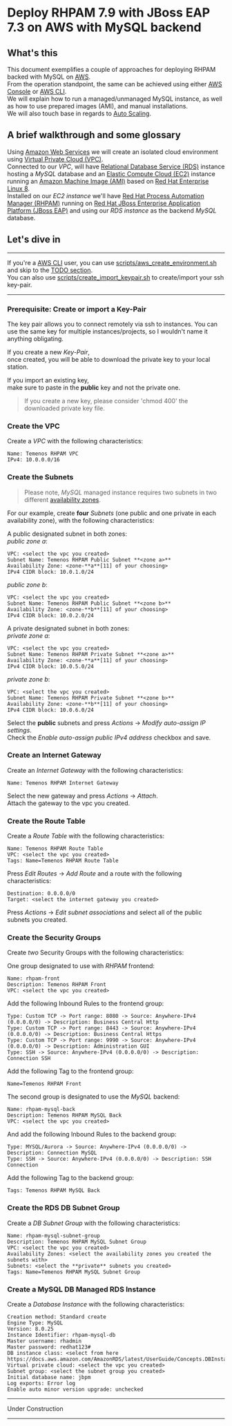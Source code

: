 # Deploy RHPAM 7.9 with JBoss EAP 7.3 on AWS with MySQL backend

## What's this

This document exemplifies a couple of approaches for deploying RHPAM backed with MySQL on [AWS][0].</br>
From the operation standpoint, the same can be achieved using either [AWS Console][1] or [AWS CLI][2].</br>
We will explain how to run a managed/unmanaged MySQL instance, as well as how to use prepared images (AMI),
and manual installations.</br>
We will also touch base in regards to [Auto Scaling][10].

## A brief walkthrough and some glossary

Using [Amazon Web Services][0] we will create an isolated cloud environment using [Virtual Private Cloud (VPC)][3].</br>
Connected to our *VPC*, will have [Relational Database Service (RDS)][4] instance hosting a *MySQL* database and an [Elastic Compute Cloud (EC2)][5] instance running an [Amazon Machine Image (AMI)][6] based on [Red Hat Enterprise Linux 8][7].</br>
Installed on our *EC2 instance* we'll have [Red Hat Process Automation Manager (RHPAM)][8] running on [Red Hat JBoss Enterprise Application Platform (JBoss EAP)][9] and using our *RDS instance* as the backend *MySQL* database.

## Let's dive in

---
If you're a [AWS CLI][2] user, you can use [scripts/aws_create_environment.sh](scripts/aws_create_environment.sh) and skip to the [TODO section](#todo).</br>
You can also use [scripts/create_import_keypair.sh](scripts/create_import_keypair.sh) to create/import your ssh key-pair.

---

### Prerequisite: Create or import a Key-Pair

The key pair allows you to connect remotely via ssh to instances.
You can use the same key for multiple instances/projects, so I wouldn't name it anything obligating.

If you create a new *Key-Pair*,</br>
once created, you will be able to download the private key to your local station.

If you import an existing key,</br>
make sure to paste in the **public** key and not the private one.

> If you create a new key, please consider 'chmod 400' the downloaded private key file.

### Create the VPC

Create a *VPC* with the following characteristics:

```text
Name: Temenos RHPAM VPC
IPv4: 10.0.0.0/16
```

### Create the Subnets

> Please note, *MySQL* managed instance requires two subnets in two different [availability zones][11].

For our example, create **four** *Subnets* (one public and one private in each availability zone),
with the following characteristics:

A public designated subnet in both zones:</br>
*public zone a*:

```text
VPC: <select the vpc you created>
Subnet Name: Temenos RHPAM Public Subnet **<zone a>**
Availability Zone: <zone-**a**[11] of your choosing>
IPv4 CIDR block: 10.0.1.0/24
```

*public zone b*:

```text
VPC: <select the vpc you created>
Subnet Name: Temenos RHPAM Public Subnet **<zone b>**
Availability Zone: <zone-**b**[11] of your choosing>
IPv4 CIDR block: 10.0.2.0/24
```

A private designated subnet in both zones:</br>
*private zone a*:

```text
VPC: <select the vpc you created>
Subnet Name: Temenos RHPAM Private Subnet **<zone a>**
Availability Zone: <zone-**a**[11] of your choosing>
IPv4 CIDR block: 10.0.5.0/24
```

*private zone b*:

```text
VPC: <select the vpc you created>
Subnet Name: Temenos RHPAM Private Subnet **<zone b>**
Availability Zone: <zone-**b**[11] of your choosing>
IPv4 CIDR block: 10.0.6.0/24
```

Select the **public** subnets and press *Actions* -> *Modify auto-assign IP settings*.</br>
Check the *Enable auto-assign public IPv4 address* checkbox and save.

### Create an Internet Gateway

Create an *Internet Gateway* with the following characteristics:

```text
Name: Temenos RHPAM Internet Gateway
```

Select the new gateway and press *Actions* -> *Attach*.</br>
Attach the gateway to the vpc you created.

### Create the Route Table

Create a *Route Table* with the following characteristics:

```text
Name: Temenos RHPAM Route Table
VPC: <select the vpc you created>
Tags: Name=Temenos RHPAM Route Table
```

Press *Edit Routes* -> *Add Route* and a route with the following characteristics:

```text
Destination: 0.0.0.0/0
Target: <select the internet gateway you created>
```

Press *Actions* -> *Edit subnet associations* and select all of the public subnets you created.

### Create the Security Groups

Create *two* Security Groups with the following characteristics:

One group designated to use with *RHPAM* frontend:

```text
Name: rhpam-front
Description: Temenos RHPAM Front
VPC: <select the vpc you created>
```

Add the following Inbound Rules to the frontend group:

```text
Type: Custom TCP -> Port range: 8080 -> Source: Anywhere-IPv4 (0.0.0.0/0) -> Description: Business Central Http
Type: Custom TCP -> Port range: 8443 -> Source: Anywhere-IPv4 (0.0.0.0/0) -> Description: Business Central Https
Type: Custom TCP -> Port range: 9990 -> Source: Anywhere-IPv4 (0.0.0.0/0) -> Description: Administration GUI
Type: SSH -> Source: Anywhere-IPv4 (0.0.0.0/0) -> Description: Connection SSH

```

Add the following Tag to the frontend group:

```text
Name=Temenos RHPAM Front
```

The second group is designated to use the *MySQL* backend:

```text
Name: rhpam-mysql-back
Description: Temenos RHPAM MySQL Back
VPC: <select the vpc you created>
```

And add the following Inbound Rules to the backend group:

```text
Type: MYSQL/Aurora -> Source: Anywhere-IPv4 (0.0.0.0/0) -> Description: Connection MySQL
Type: SSH -> Source: Anywhere-IPv4 (0.0.0.0/0) -> Description: SSH Connection
```

Add the following Tag to the backend group:

```text
Tags: Temenos RHPAM MySQL Back
```

### Create the RDS DB Subnet Group

Create a *DB Subnet Group* with the following characteristics:

```text
Name: rhpam-mysql-subnet-group
Description: Temenos RHPAM MySQL Subnet Group
VPC: <select the vpc you created>
Availability Zones: <select the availability zones you created the subnets with>
Subnets: <select the **private** subnets you created>
Tags: Name=Temenos RHPAM MySQL Subnet Group
```

### Create a MySQL DB Managed RDS Instance

Create a *Database Instance* with the following characteristics:

```text
Creation method: Standard create
Engine Type: MySQL
Version: 8.0.25
Instance Identifier: rhpam-mysql-db
Master username: rhadmin
Master password: redhat123#
DB instance class: <select from here https://docs.aws.amazon.com/AmazonRDS/latest/UserGuide/Concepts.DBInstanceClass.html>
Virtual private cloud: <select the vpc you created>
Subnet group: <select the subnet group you created>
Initial database name: jbpm
Log exports: Error log
Enable auto minor version upgrade: unchecked
```

---

Under Construction

---

<!-- Links -->
[0]: https://aws.amazon.com/
[1]: https://console.aws.amazon.com/
[2]: https://aws.amazon.com/cli/
[3]: https://console.aws.amazon.com/vpc/
[4]: https://console.aws.amazon.com/rds/
[5]: https://console.aws.amazon.com/ec2/
[6]: https://docs.aws.amazon.com/AWSEC2/latest/UserGuide/AMIs.html
[7]: https://www.redhat.com/en/enterprise-linux-8
[8]: https://www.redhat.com/en/technologies/jboss-middleware/process-automation-manager
[9]: https://www.redhat.com/en/technologies/jboss-middleware/application-platform
[10]: https://aws.amazon.com/ec2/autoscaling/
[11]: https://docs.aws.amazon.com/AWSEC2/latest/UserGuide/using-regions-availability-zones.html#concepts-available-regions
